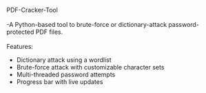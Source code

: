 PDF-Cracker-Tool<br>
<br>
-A Python-based tool to brute-force or dictionary-attack password-protected PDF files.<br>
<br>
Features:<br>
- Dictionary attack using a wordlist
- Brute-force attack with customizable character sets
- Multi-threaded password attempts
- Progress bar with live updates
<br> 
